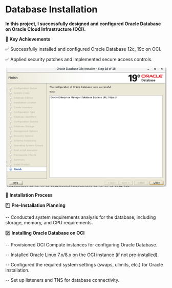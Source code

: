 # Database Installation

**In this project, I successfully designed and configured Oracle Database on Oracle Cloud Infrastructure (OCI).**

🔹 **Key Achievements**

✅ Successfully installed and configured Oracle Database 12c, 19c on OCI.

✅ Applied security patches and implemented secure access controls.

<img src="image.png" alt="db19c" width="800">

🔹 **Installation Process**

1️⃣ **Pre-Installation Planning**

  -- Conducted system requirements analysis for the database, including storage, memory, and CPU requirements.

2️⃣ **Installing Oracle Database on OCI**

  -- Provisioned OCI Compute instances for configuring Oracle Database.
  
  -- Installed Oracle Linux 7.x/8.x on the OCI instance (if not pre-installed).
  
  -- Configured the required system settings (swaps, ulimits, etc.) for Oracle installation.
  
  -- Set up listeners and TNS for database connectivity.


